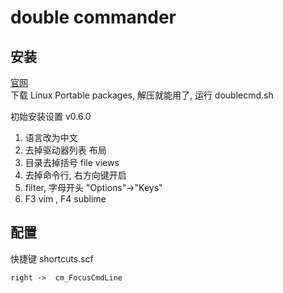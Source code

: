 # double commander

## 安装
[官网](http://doublecmd.sourceforge.net/)  
下载 Linux Portable packages, 解压就能用了, 运行 doublecmd.sh

初始安装设置   v0.6.0
1. 语言改为中文
2. 去掉驱动器列表  布局
3. 目录去掉括号  file views
4. 去掉命令行, 右方向键开启   
5. filter, 字母开头  "Options"->"Keys"
6. F3 vim , F4  sublime


## 配置
快捷键   shortcuts.scf

    right ->  cm_FocusCmdLine
